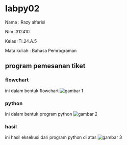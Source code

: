 # labpy02
Nama : Razy alfarisi <p>
Nim :312410 <p>
Kelas :TI.24.A.5 <p>
Mata kuliah : Bahasa Pemrograman <p>
## program pemesanan tiket
### flowchart
ini dalam bentuk flowchart
![gambar 1](screen/gmb1)

### python
ini dalam bentuk program python
![gambar 2](screen/gmb2)

### hasil 
ini hasil eksekusi dari program python di atas
![gambar 3](screen/gmb3)
